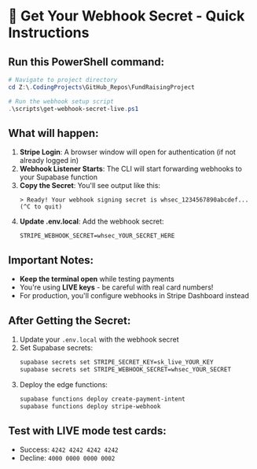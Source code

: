 # 🚀 Get Your Webhook Secret - Quick Instructions

## Run this PowerShell command:

```powershell
# Navigate to project directory
cd Z:\.CodingProjects\GitHub_Repos\FundRaisingProject

# Run the webhook setup script
.\scripts\get-webhook-secret-live.ps1
```

## What will happen:

1. **Stripe Login**: A browser window will open for authentication (if not already logged in)
2. **Webhook Listener Starts**: The CLI will start forwarding webhooks to your Supabase function
3. **Copy the Secret**: You'll see output like this:
   ```
   > Ready! Your webhook signing secret is whsec_1234567890abcdef... (^C to quit)
   ```
4. **Update .env.local**: Add the webhook secret:
   ```env
   STRIPE_WEBHOOK_SECRET=whsec_YOUR_SECRET_HERE
   ```

## Important Notes:

- **Keep the terminal open** while testing payments
- You're using **LIVE keys** - be careful with real card numbers!
- For production, you'll configure webhooks in Stripe Dashboard instead

## After Getting the Secret:

1. Update your `.env.local` with the webhook secret
2. Set Supabase secrets:
   ```bash
   supabase secrets set STRIPE_SECRET_KEY=sk_live_YOUR_KEY
   supabase secrets set STRIPE_WEBHOOK_SECRET=whsec_YOUR_SECRET
   ```
3. Deploy the edge functions:
   ```bash
   supabase functions deploy create-payment-intent
   supabase functions deploy stripe-webhook
   ```

## Test with LIVE mode test cards:
- Success: `4242 4242 4242 4242`
- Decline: `4000 0000 0000 0002`
